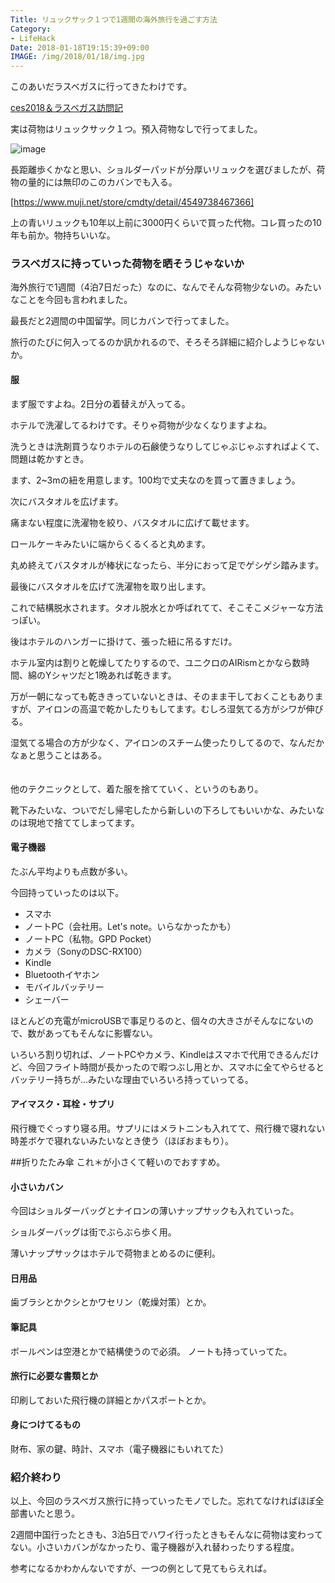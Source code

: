 ```yaml
---
Title: リュックサック１つで1週間の海外旅行を過ごす方法
Category:
- LifeHack
Date: 2018-01-18T19:15:39+09:00
IMAGE: /img/2018/01/18/img.jpg
---
```


このあいだラスベガスに行ってきたわけです。


[ces2018＆ラスベガス訪問記](/entry/2018/01/18/CES2018%EF%BC%86%E3%83%A9%E3%82%B9%E3%83%99%E3%82%AC%E3%82%B9%E8%A8%AA%E5%95%8F%E8%A8%98)


実は荷物はリュックサック１つ。預入荷物なしで行ってました。

![image](/img/2018/01/18/img.jpg)



長距離歩くかなと思い、ショルダーパッドが分厚いリュックを選びましたが、荷物の量的には無印のこのカバンでも入る。


[https://www.muji.net/store/cmdty/detail/4549738467366]



上の青いリュックも10年以上前に3000円くらいで買った代物。コレ買ったの10年も前か。物持ちいいな。

### ラスベガスに持っていった荷物を晒そうじゃないか

海外旅行で1週間（4泊7日だった）なのに、なんでそんな荷物少ないの。みたいなことを今回も言われました。

最長だと2週間の中国留学。同じカバンで行ってました。

旅行のたびに何入ってるのか訊かれるので、そろそろ詳細に紹介しようじゃないか。

#### 服

まず服ですよね。2日分の着替えが入ってる。

ホテルで洗濯してるわけです。そりゃ荷物が少なくなりますよね。

洗うときは洗剤買うなりホテルの石鹸使うなりしてじゃぶじゃぶすればよくて、問題は乾かすとき。

ます、2~3mの紐を用意します。100均で丈夫なのを買って置きましょう。

次にバスタオルを広げます。

痛まない程度に洗濯物を絞り、バスタオルに広げて載せます。

ロールケーキみたいに端からくるくると丸めます。

丸め終えてバスタオルが棒状になったら、半分におって足でゲシゲシ踏みます。

最後にバスタオルを広げて洗濯物を取り出します。

これで結構脱水されます。タオル脱水とか呼ばれてて、そこそこメジャーな方法っぽい。

後はホテルのハンガーに掛けて、張った紐に吊るすだけ。

ホテル室内は割りと乾燥してたりするので、ユニクロのAIRismとかなら数時間、綿のYシャツだと1晩あれば乾きます。

万が一朝になっても乾ききっていないときは、そのまま干しておくこともありますが、アイロンの高温で乾かしたりもしてます。むしろ湿気てる方がシワが伸びる。

湿気てる場合の方が少なく、アイロンのスチーム使ったりしてるので、なんだかなぁと思うことはある。

　  
他のテクニックとして、着た服を捨てていく、というのもあり。

靴下みたいな、ついでだし帰宅したから新しいの下ろしてもいいかな、みたいなのは現地で捨ててしまってます。

#### 電子機器

たぶん平均よりも点数が多い。

今回持っていったのは以下。

* スマホ
* ノートPC（会社用。Let's note。いらなかったかも）
* ノートPC（私物。GPD Pocket）
* カメラ（SonyのDSC-RX100）
* Kindle
* Bluetoothイヤホン
* モバイルバッテリー
* シェーバー

ほとんどの充電がmicroUSBで事足りるのと、個々の大きさがそんなにないので、数があってもそんなに影響ない。

いろいろ割り切れば、ノートPCやカメラ、Kindleはスマホで代用できるんだけど、今回フライト時間が長かったので暇つぶし用とか、スマホに全てやらせるとバッテリー持ちが…みたいな理由でいろいろ持っていってる。

#### アイマスク・耳栓・サプリ

飛行機でぐっすり寝る用。サプリにはメラトニンも入れてて、飛行機で寝れない時差ボケで寝れないみたいなとき使う（ほぼおまもり）。

##折りたたみ傘
これ＊が小さくて軽いのでおすすめ。

#### 小さいカバン
今回はショルダーバッグとナイロンの薄いナップサックも入れていった。

ショルダーバッグは街でぶらぶら歩く用。

薄いナップサックはホテルで荷物まとめるのに便利。

#### 日用品

歯ブラシとかクシとかワセリン（乾燥対策）とか。

#### 筆記具

ボールペンは空港とかで結構使うので必須。
ノートも持っていってた。

#### 旅行に必要な書類とか

印刷しておいた飛行機の詳細とかパスポートとか。

#### 身につけてるもの
財布、家の鍵、時計、スマホ（電子機器にもいれてた）

### 紹介終わり

以上、今回のラスベガス旅行に持っていったモノでした。忘れてなければほぼ全部書いたと思う。

2週間中国行ったときも、3泊5日でハワイ行ったときもそんなに荷物は変わってない。小さいカバンがなかったり、電子機器が入れ替わったりする程度。

参考になるかわかんないですが、一つの例として見てもらえれば。





